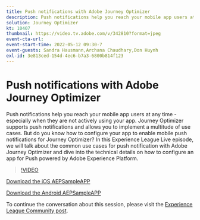 ```yaml
---
title: Push notifications with Adobe Journey Optimizer
description: Push notifications help you reach your mobile app users at any time - especially when they are not actively using your app. Journey Optimizer supports push not… (Descriptions should be between 60 and 160 characters)
solution: Journey Optimizer
kt: 10407
thumbnail: https://video.tv.adobe.com/v/342810?format=jpeg
event-cta-url: 
event-start-time: 2022-05-12 09:30-7
event-guests: Sandra Hausmann,Archana Chaudhary,Don Huynh
exl-id: 3e813ced-154d-4ec6-b7a3-6800b814f123
---
```

# Push notifications with Adobe Journey Optimizer

Push notifications help you reach your mobile app users at any time - especially when they are not actively using your app. Journey Optimizer supports push notifications and allows you to implement a multitude of use cases. But do you know how to configure your app to enable mobile push notifications for Journey Optimizer? In this Experience League Live episode, we will talk about the common use cases for push notification with Adobe Journey Optimizer and dive into the technical details on how to configure an app for Push powered by Adobe Experience Platform.

>[!VIDEO](https://video.tv.adobe.com/v/342810/?quality=12&learn=on)

[Download the iOS AEPSampleAPP](https://github.com/adobe/aepsdk-sample-app-ios)

[Download the Android AEPSampleAPP](https://github.com/adobe/aepsdk-sample-app-android)

To continue the conversation about this session, please visit the [Experience League Community post](https://experienceleaguecommunities.adobe.com/t5/journey-optimizer-discussions/experience-league-live-post-session-discussion-push/td-p/451869).
